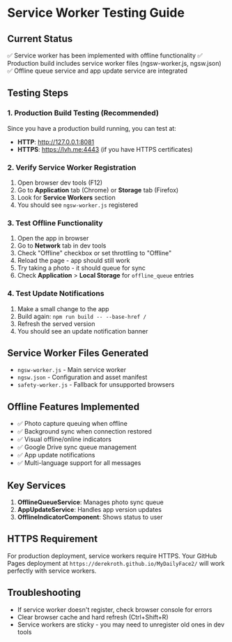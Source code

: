 # Service Worker Testing Guide

## Current Status
✅ Service worker has been implemented with offline functionality
✅ Production build includes service worker files (ngsw-worker.js, ngsw.json)
✅ Offline queue service and app update service are integrated

## Testing Steps

### 1. Production Build Testing (Recommended)
Since you have a production build running, you can test at:
- **HTTP**: http://127.0.0.1:8081
- **HTTPS**: https://lvh.me:4443 (if you have HTTPS certificates)

### 2. Verify Service Worker Registration
1. Open browser dev tools (F12)
2. Go to **Application** tab (Chrome) or **Storage** tab (Firefox)
3. Look for **Service Workers** section
4. You should see `ngsw-worker.js` registered

### 3. Test Offline Functionality
1. Open the app in browser
2. Go to **Network** tab in dev tools
3. Check "Offline" checkbox or set throttling to "Offline"
4. Reload the page - app should still work
5. Try taking a photo - it should queue for sync
6. Check **Application** > **Local Storage** for `offline_queue` entries

### 4. Test Update Notifications
1. Make a small change to the app
2. Build again: `npm run build -- --base-href /`
3. Refresh the served version
4. You should see an update notification banner

## Service Worker Files Generated
- `ngsw-worker.js` - Main service worker
- `ngsw.json` - Configuration and asset manifest
- `safety-worker.js` - Fallback for unsupported browsers

## Offline Features Implemented
- ✅ Photo capture queuing when offline
- ✅ Background sync when connection restored
- ✅ Visual offline/online indicators
- ✅ Google Drive sync queue management
- ✅ App update notifications
- ✅ Multi-language support for all messages

## Key Services
1. **OfflineQueueService**: Manages photo sync queue
2. **AppUpdateService**: Handles app version updates
3. **OfflineIndicatorComponent**: Shows status to user

## HTTPS Requirement
For production deployment, service workers require HTTPS. Your GitHub Pages deployment at `https://derekroth.github.io/MyDailyFace2/` will work perfectly with service workers.

## Troubleshooting
- If service worker doesn't register, check browser console for errors
- Clear browser cache and hard refresh (Ctrl+Shift+R)
- Service workers are sticky - you may need to unregister old ones in dev tools